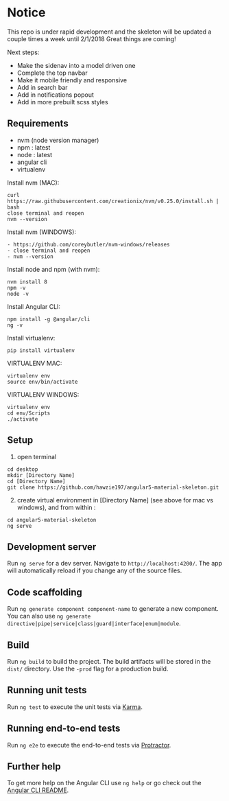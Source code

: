 # Notice
This repo is under rapid development and the skeleton will be updated a couple times a week until 2/1/2018
Great things are coming!

Next steps:
- Make the sidenav into a model driven one
- Complete the top navbar
- Make it mobile friendly and responsive
- Add in search bar
- Add in notifications popout
- Add in more prebuilt scss styles

## Requirements

- nvm (node version manager)
- npm : latest
- node : latest
- angular cli
- virtualenv

Install nvm (MAC):

```
curl https://raw.githubusercontent.com/creationix/nvm/v0.25.0/install.sh | bash
close terminal and reopen
nvm --version
```

Install nvm (WINDOWS):

```
- https://github.com/coreybutler/nvm-windows/releases
- close terminal and reopen
- nvm --version
```

Install node and npm (with nvm):

```
nvm install 8
npm -v
node -v
```

Install Angular CLI:

```
npm install -g @angular/cli
ng -v
```

Install virtualenv:

```
pip install virtualenv
```

VIRTUALENV MAC:

```
virtualenv env
source env/bin/activate
```

VIRTUALENV WINDOWS:

```
virtualenv env
cd env/Scripts
./activate
```

## Setup

1. open terminal

```
cd desktop
mkdir [Directory Name]
cd [Directory Name]
git clone https://github.com/hawzie197/angular5-material-skeleton.git
```

2. create virtual environment in [Directory Name] (see above for mac vs windows), and from within :

```
cd angular5-material-skeleton
ng serve
```



## Development server

Run `ng serve` for a dev server. Navigate to `http://localhost:4200/`. The app will automatically reload if you change any of the source files.

## Code scaffolding

Run `ng generate component component-name` to generate a new component. You can also use `ng generate directive|pipe|service|class|guard|interface|enum|module`.

## Build

Run `ng build` to build the project. The build artifacts will be stored in the `dist/` directory. Use the `-prod` flag for a production build.

## Running unit tests

Run `ng test` to execute the unit tests via [Karma](https://karma-runner.github.io).

## Running end-to-end tests

Run `ng e2e` to execute the end-to-end tests via [Protractor](http://www.protractortest.org/).

## Further help

To get more help on the Angular CLI use `ng help` or go check out the [Angular CLI README](https://github.com/angular/angular-cli/blob/master/README.md).

